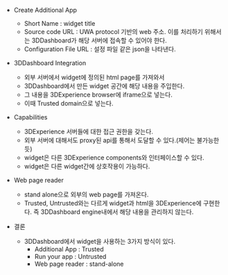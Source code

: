 - Create Additional App
  - Short Name : widget title
  - Source code URL : UWA protocol 기반의 web 주소. 이를 처리하기 위해서는 3DDashboard가 해당 서버에 접속할 수 있어야 한다.
  - Configuration File URL : 설정 파일 같은 json을 나타낸다.

- 3DDashboard Integration
  - 외부 서버에서 widget에 정의된 html page를 가져와서
  - 3DDashboard에서 만든 widget 공간에 해당 내용을 주입한다.
  - 그 내용을 3DExperience browser에 iframe으로 넣는다.
  - 이때 Trusted domain으로 넣는다.

- Capabilities
  - 3DExperience 서버들에 대한 접근 권한을 갖는다.
  - 외부 서버에 대해서도 proxy된 api를 통해서 도달할 수 있다.(제어는 불가능한 듯)
  - widget은 다른 3DExperience components와 인터페이스할 수 있다.
  - widget은 다른 widget간에 상호작용이 가능하다.
  
- Web page reader
  - stand alone으로 외부의 web page를 가져온다.
  - Trusted, Untrusted와는 다르게 widget과 html을 3DExperience에 구현한다. 즉 3DDashboard engine내에서 해당 내용을 관리하지 않는다.

- 결론
  - 3DDashboard에서 widget을 사용하는 3가지 방식이 있다.
    - Additional App : Trusted
    - Run your app : Untrusted
    - Web page reader : stand-alone
